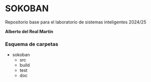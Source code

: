 # SOKOBAN
Repositorio base para el laboratorio de sistemas inteligentes 2024/25

**Alberto del Real Martín**

### Esquema de carpetas
- sokoban
  - src
  - build
  - test
  - doc

